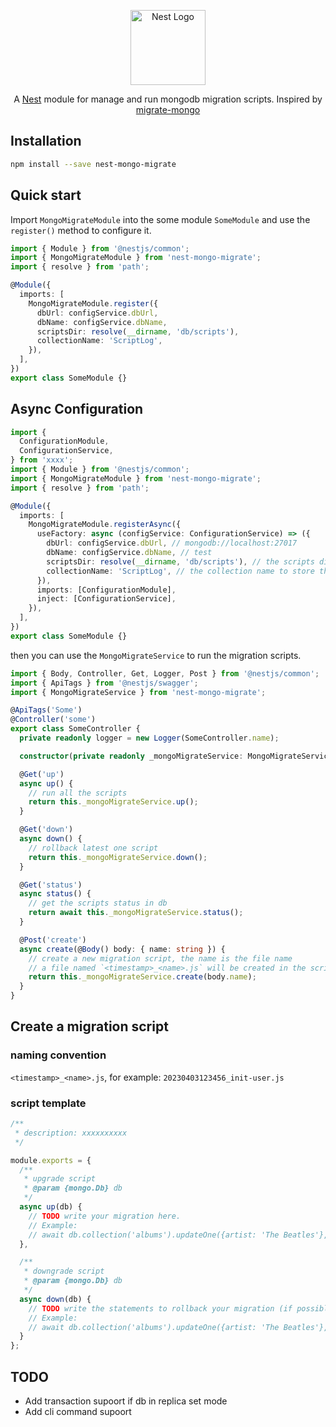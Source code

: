 <p align="center">
  <a href="http://nestjs.com"><img alt="Nest Logo" src="https://nestjs.com/img/logo-small.svg" width="120" /></a>
</p>

<p align="center">
  A <a href="https://github.com/nestjs/nest">Nest</a> module for manage and run mongodb migration scripts. Inspired by <a href="https://www.npmjs.com/package/migrate-mongo"> migrate-mongo </a>
</p>


## Installation

```bash
npm install --save nest-mongo-migrate
```

## Quick start

Import `MongoMigrateModule` into the some module `SomeModule` and use the `register()` method to configure it.

```typescript
import { Module } from '@nestjs/common';
import { MongoMigrateModule } from 'nest-mongo-migrate';
import { resolve } from 'path';

@Module({
  imports: [
    MongoMigrateModule.register({
      dbUrl: configService.dbUrl,
      dbName: configService.dbName,
      scriptsDir: resolve(__dirname, 'db/scripts'),
      collectionName: 'ScriptLog',
    }),
  ],
})
export class SomeModule {}

```

## Async Configuration

```typescript
import {
  ConfigurationModule,
  ConfigurationService,
} from 'xxxx';
import { Module } from '@nestjs/common';
import { MongoMigrateModule } from 'nest-mongo-migrate';
import { resolve } from 'path';

@Module({
  imports: [
    MongoMigrateModule.registerAsync({
      useFactory: async (configService: ConfigurationService) => ({
        dbUrl: configService.dbUrl, // mongodb://localhost:27017
        dbName: configService.dbName, // test
        scriptsDir: resolve(__dirname, 'db/scripts'), // the scripts dir
        collectionName: 'ScriptLog', // the collection name to store the script log
      }),
      imports: [ConfigurationModule],
      inject: [ConfigurationService],
    }),
  ],
})
export class SomeModule {}

```

then you can use the `MongoMigrateService` to run the migration scripts.


```typescript
import { Body, Controller, Get, Logger, Post } from '@nestjs/common';
import { ApiTags } from '@nestjs/swagger';
import { MongoMigrateService } from 'nest-mongo-migrate';

@ApiTags('Some')
@Controller('some')
export class SomeController {
  private readonly logger = new Logger(SomeController.name);

  constructor(private readonly _mongoMigrateService: MongoMigrateService) {}

  @Get('up')
  async up() {
    // run all the scripts
    return this._mongoMigrateService.up();
  }

  @Get('down')
  async down() {
    // rollback latest one script
    return this._mongoMigrateService.down();
  }

  @Get('status')
  async status() {
    // get the scripts status in db
    return await this._mongoMigrateService.status();
  }

  @Post('create')
  async create(@Body() body: { name: string }) {
    // create a new migration script, the name is the file name
    // a file named `<timestamp>_<name>.js` will be created in the scripts dir
    return this._mongoMigrateService.create(body.name);
  }
}

```

## Create a migration script

### naming convention

`<timestamp>_<name>.js`, for example: `20230403123456_init-user.js`

### script template

```javascript
/**
 * description: xxxxxxxxxx
 */

module.exports = {
  /**
   * upgrade script
   * @param {mongo.Db} db 
   */
  async up(db) {
    // TODO write your migration here.
    // Example:
    // await db.collection('albums').updateOne({artist: 'The Beatles'}, {$set: {blacklisted: true}});
  },

  /**
   * downgrade script
   * @param {mongo.Db} db 
   */
  async down(db) {
    // TODO write the statements to rollback your migration (if possible)
    // Example:
    // await db.collection('albums').updateOne({artist: 'The Beatles'}, {$set: {blacklisted: false}});
  }
};

```

## TODO
- Add transaction supoort if db in replica set mode
- Add cli command supoort